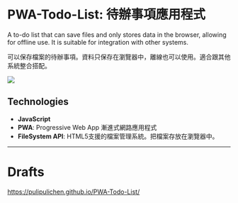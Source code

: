 # PWA-Todo-List: 待辦事項應用程式


A to-do list that can save files and only stores data in the browser, allowing for offline use. It is suitable for integration with other systems.

可以保存檔案的待辦事項。資料只保存在瀏覽器中，離線也可以使用。適合跟其他系統整合搭配。

![](https://blogger.googleusercontent.com/img/a/AVvXsEhnIFJtKrd0QqrWc2KLgVcH9oIXVj00ZhHqj-eeBk4pkgKf7iDoCZsoXyPaz30H05wNzrfEjnrtjhq5AN2XxxvEqo_TO8zCljdGrxQtSYPW7arDmnMZdwuAyeITZtV_xdYgWZ-UrZwaDkKrebN5YJLtAp-dkYvPk03kBXavMzxpB6Z0bVoYM9KnYg)

## Technologies

- **JavaScript**
- **PWA**: Progressive Web App 漸進式網路應用程式
- **FileSystem API**: HTML5支援的檔案管理系統。把檔案存放在瀏覽器中。

----

# Drafts

https://pulipulichen.github.io/PWA-Todo-List/
